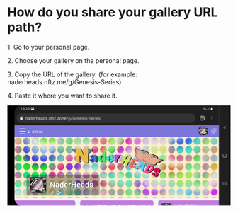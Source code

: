 # How do you share your gallery URL path?

1\. Go to your personal page.

2\. Choose your gallery on the personal page.

3\. Copy the URL of the gallery. (for example: naderheads.nftz.me/g/Genesis-Series)

4\. Paste it where you want to share it.

![](<../../.gitbook/assets/gallery share.jpg>)

